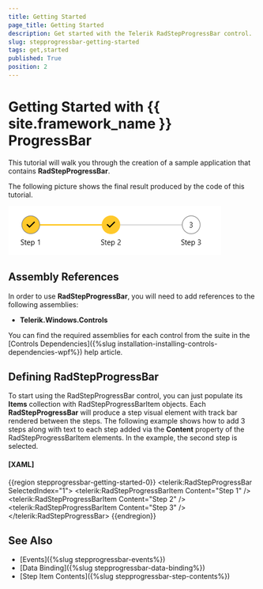 ```yaml
---
title: Getting Started
page_title: Getting Started
description: Get started with the Telerik RadStepProgressBar control.
slug: stepprogressbar-getting-started
tags: get,started
published: True
position: 2
---
```


# Getting Started with {{ site.framework_name }} ProgressBar

This tutorial will walk you through the creation of a sample application that contains __RadStepProgressBar__.

The following picture shows the final result produced by the code of this tutorial.

![{{ site.framework_name }} RadStepProgressBar Overview](images/stepprogressbar-getting-started-0.png)
			
## Assembly References

In order to use __RadStepProgressBar__, you will need to add references to the following assemblies:  
* __Telerik.Windows.Controls__

You can find the required assemblies for each control from the suite in the [Controls Dependencies]({%slug installation-installing-controls-dependencies-wpf%}) help article.

## Defining RadStepProgressBar

To start using the RadStepProgressBar control, you can just populate its __Items__ collection with RadStepProgressBarItem objects. Each __RadStepProgressBar__ will produce a step visual element with track bar rendered between the steps. The following example shows how to add 3 steps along with text to each step added via the __Content__ property of the RadStepProgressBarItem elements. In the example, the second step is selected.

#### __[XAML]__
{{region stepprogressbar-getting-started-0}}
	<telerik:RadStepProgressBar SelectedIndex="1">
		<telerik:RadStepProgressBarItem Content="Step 1" />
		<telerik:RadStepProgressBarItem Content="Step 2" />
		<telerik:RadStepProgressBarItem Content="Step 3" />
	</telerik:RadStepProgressBar>
{{endregion}}

## See Also
* [Events]({%slug stepprogressbar-events%})
* [Data Binding]({%slug stepprogressbar-data-binding%})
* [Step Item Contents]({%slug stepprogressbar-step-contents%})
